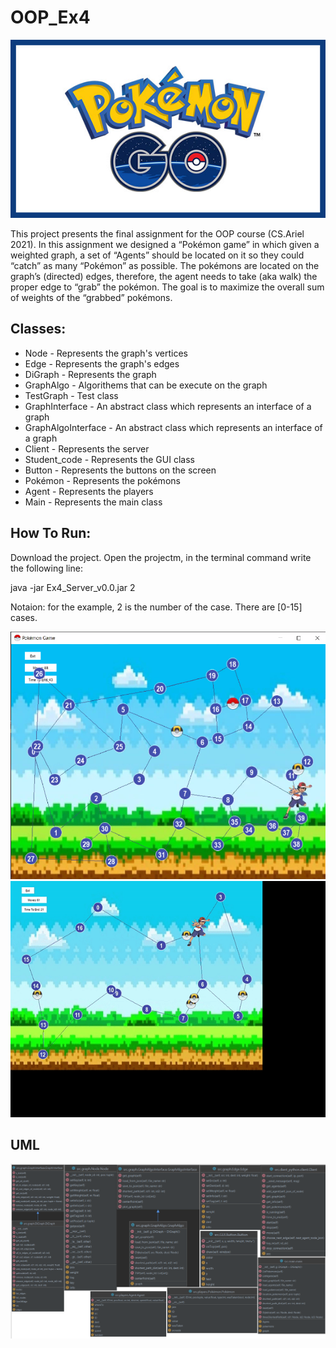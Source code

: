 # OOP_Ex4
![image](https://github.com/ChenLipschitz/OOP_Ex4/blob/main/logo.jpg)


This project presents the final assignment for the OOP course (CS.Ariel 2021).
In this assignment we designed a “Pokémon game” in which given a weighted graph, a set of “Agents” should be located on it so they could “catch” as many “Pokémon” as possible.
The pokémons are located on the graph’s (directed) edges, therefore, the agent needs to take (aka walk) the proper edge to “grab” the pokémon. The goal is to maximize the overall sum of weights of the “grabbed” pokémons.

## Classes:
* Node - Represents the graph's vertices
* Edge - Represents the graph's edges
* DiGraph - Represents the graph
* GraphAlgo - Algorithems that can be execute on the graph
* TestGraph - Test class
* GraphInterface - An abstract class which represents an interface of a graph
* GraphAlgoInterface - An abstract class which represents an interface of a graph
* Client - Represents the server
* Student_code - Represents the GUI class
* Button - Represents the buttons on the screen
* Pokémon - Represents the pokémons
* Agent - Represents the players
* Main - Represents the main class

## How To Run:
Download the project.
Open the projectm, in the terminal command write the following line:

java -jar Ex4_Server_v0.0.jar 2

Notaion: for the example, 2 is the number of the case. There are [0-15] cases.

![image](https://github.com/ChenLipschitz/OOP_Ex4/blob/main/ScreenshotGame.png)
![gif](https://github.com/ChenLipschitz/OOP_Ex4/blob/main/GifGame.gif)

## UML
![image](https://github.com/ChenLipschitz/OOP_Ex4/blob/main/UMLScreenshot%202022-01-09%20151330.png)
